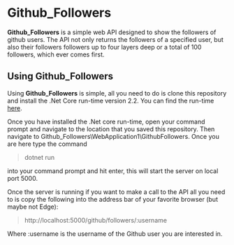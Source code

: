 # Github_Followers

**Github_Followers** is a simple web API designed to show the followers of github users. The API not only returns the followers of a specified user, but also their followers followers up to four layers deep or a total of 100 followers, which ever comes first.

## Using Github_Followers

Using **Github_Followers** is simple, all you need to do is clone this repository and install the .Net Core run-time version 2.2. You can find the run-time [here](https://dotnet.microsoft.com/download/thank-you/dotnet-runtime-2.2.2-windows-hosting-bundle-installer).

Once you have installed the .Net core run-time, open your command prompt and navigate to the location that you saved this repository. Then navigate to Github_Followers\WebApplication1\GithubFollowers. Once you are here type the command 
> dotnet run

into your command prompt and hit enter, this will start the server on local port 5000.

Once the server is running if you want to make a call to the API all you need to is copy the following into the address bar of your favorite browser (but maybe not Edge):
> http://localhost:5000/github/followers/:username

Where :username is the username of the Github user you are interested in.
